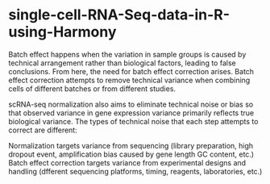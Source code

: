 # single-cell-RNA-Seq-data-in-R-using-Harmony

Batch effect happens when the variation in sample groups is caused by technical arrangement rather than biological factors, leading to false conclusions. From here, the need for batch effect correction arises. Batch effect correction attempts to remove technical variance when combining cells of different batches or from different studies.

scRNA-seq normalization also aims to eliminate technical noise or bias so that observed variance in gene expression variance primarily reflects true biological variance.
The types of technical noise that each step attempts to correct are different:

Normalization targets variance from sequencing (library preparation, high dropout event, amplification bias caused by gene length  GC content, etc.)
Batch effect correction targets variance from experimental designs and handling (dfferent sequencing platforms, timing, reagents, laboratories, etc.)

